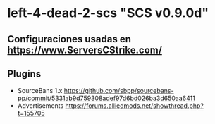 # left-4-dead-2-scs "SCS v0.9.0d"
## Configuraciones usadas en https://www.ServersCStrike.com/
## Plugins
- SourceBans 1.x https://github.com/sbpp/sourcebans-pp/commit/5331ab9d759308adef97d6bd026ba3d650aa6411
- Advertisements https://forums.alliedmods.net/showthread.php?t=155705